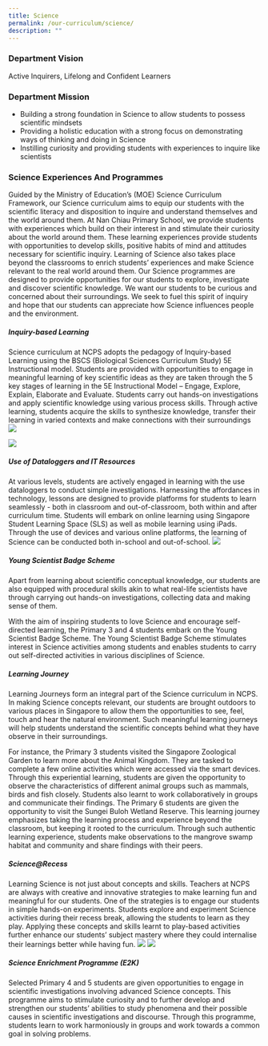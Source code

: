 ```yaml
---
title: Science
permalink: /our-curriculum/science/
description: ""
---
```

### **Department Vision**

Active Inquirers, Lifelong and Confident Learners

### **Department Mission**

* Building a strong foundation in Science to allow students to possess scientific mindsets 
* Providing a holistic education with a strong focus on demonstrating ways of thinking and doing in Science 
* Instilling curiosity and providing students with experiences to inquire like scientists


### **Science Experiences And Programmes**

Guided by the Ministry of Education’s (MOE) Science Curriculum Framework, our Science curriculum aims to equip our students with the scientific literacy and disposition to inquire and understand themselves and the world around them. 
At Nan Chiau Primary School, we provide students with experiences which build on their interest in and stimulate their curiosity about the world around them. These learning experiences provide students with opportunities to develop skills, positive habits of mind and attitudes necessary for scientific inquiry. Learning of Science also takes place beyond the classrooms to enrich students’ experiences and make Science relevant to the real world around them.
Our Science programmes are designed to provide opportunities for our students to explore, investigate and discover scientific knowledge. We want our students to be curious and concerned about their surroundings. We seek to fuel this spirit of inquiry and hope that our students can appreciate how Science influences people and the environment.



##### **Inquiry-based Learning**
Science curriculum at NCPS adopts the pedagogy of Inquiry-based Learning using the BSCS (Biological Sciences Curriculum Study) 5E Instructional model. Students are provided with opportunities to engage in meaningful learning of key scientific ideas as they are taken through the 5 key stages of learning in the 5E Instructional Model – Engage, Explore, Explain, Elaborate and Evaluate. Students carry out hands-on investigations and apply scientific knowledge using various process skills. Through active learning, students acquire the skills to synthesize knowledge, transfer their learning in varied contexts and make connections with their surroundings
![](/images/Our%20Curriculum%20Science/Inquiry%201.jpg)

![](/images/Our%20Curriculum%20Science/Inquiry%202.jpg)
##### **Use of Dataloggers and IT Resources**

At various levels, students are actively engaged in learning with the use dataloggers to conduct simple investigations. Harnessing the affordances in technology, lessons are designed to provide platforms for students to learn seamlessly - both in classroom and out-of-classroom, both within and after curriculum time. Students will embark on online learning using Singapore Student Learning Space (SLS) as well as mobile learning using iPads. Through the use of devices and various online platforms, the learning of Science can be conducted both in-school and out-of-school.
![](/images/Our%20Curriculum%20Science/data%20loggers%20IT%20resources.jpg)
##### **Young Scientist Badge Scheme**
Apart from learning about scientific conceptual knowledge, our students are also equipped with procedural skills akin to what real-life scientists have through carrying out hands-on investigations, collecting data and making sense of them. 

With the aim of inspiring students to love Science and encourage self-directed learning, the Primary 3 and 4 students embark on the Young Scientist Badge Scheme. The Young Scientist Badge Scheme stimulates interest in Science activities among students and enables students to carry out self-directed activities in various disciplines of Science. 


##### **Learning Journey**

Learning Journeys form an integral part of the Science curriculum in NCPS. In making Science concepts relevant, our students are brought outdoors to various places in Singapore to allow them the opportunities to see, feel, touch and hear the natural environment. Such meaningful learning journeys will help students understand the scientific concepts behind what they have observe in their surroundings. 

For instance, the Primary 3 students visited the Singapore Zoological Garden to learn more about the Animal Kingdom.  They are tasked to complete a few online activities which were accessed via the smart devices. Through this experiential learning, students are given the opportunity to observe the characteristics of different animal groups such as mammals, birds and fish closely. Students also learnt to work collaboratively in groups and communicate their findings.
The Primary 6 students are given the opportunity to visit the Sungei Buloh Wetland Reserve. This learning journey emphasizes taking the learning process and experience beyond the classroom, but keeping it rooted to the curriculum. Through such authentic learning experience, students make observations to the mangrove swamp habitat and community and share findings with their peers.


##### **Science@Recess**

Learning Science is not just about concepts and skills. Teachers at NCPS are always with creative and innovative strategies to make learning fun and meaningful for our students. One of the strategies is to engage our students in simple hands-on experiments. Students explore and experiment Science activities during their recess break, allowing the students to learn as they play. Applying these concepts and skills learnt to play-based activities further enhance our students’ subject mastery where they could internalise their learnings better while having fun.
![](/images/Our%20Curriculum%20Science/play%20recess%201.png)
![](/images/Our%20Curriculum%20Science/play%20recess%202.png)





##### **Science Enrichment Programme (E2K)**

Selected Primary 4 and 5 students are given opportunities to engage in scientific investigations involving advanced Science concepts. This programme aims to stimulate curiosity and to further develop and strengthen our students’ abilities to study phenomena and their possible causes in scientific investigations and discourse. Through this programme, students learn to work harmoniously in groups and work towards a common goal in solving problems.